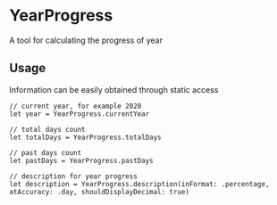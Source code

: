# YearProgress
A tool for calculating the progress of year

## Usage
Information can be easily obtained through static access
```
// current year, for example 2020
let year = YearProgress.currentYear

// total days count
let totalDays = YearProgress.totalDays

// past days count
let pastDays = YearProgress.pastDays

// description for year progress
let description = YearProgress.description(inFormat: .percentage, atAccuracy: .day, shouldDisplayDecimal: true)
```

